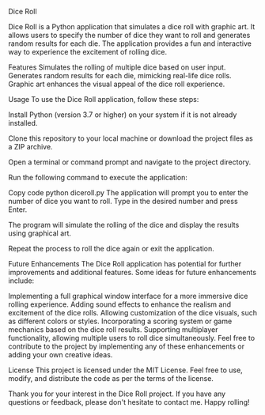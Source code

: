 Dice Roll


Dice Roll is a Python application that simulates a dice roll with graphic art. It allows users to specify the number of dice they want to roll and generates random results for each die. The application provides a fun and interactive way to experience the excitement of rolling dice.

Features
Simulates the rolling of multiple dice based on user input.
Generates random results for each die, mimicking real-life dice rolls.
Graphic art enhances the visual appeal of the dice roll experience.

Usage
To use the Dice Roll application, follow these steps:

Install Python (version 3.7 or higher) on your system if it is not already installed.

Clone this repository to your local machine or download the project files as a ZIP archive.

Open a terminal or command prompt and navigate to the project directory.

Run the following command to execute the application:

Copy code
python diceroll.py
The application will prompt you to enter the number of dice you want to roll. Type in the desired number and press Enter.

The program will simulate the rolling of the dice and display the results using graphical art.

Repeat the process to roll the dice again or exit the application.

Future Enhancements
The Dice Roll application has potential for further improvements and additional features. Some ideas for future enhancements include:

Implementing a full graphical window interface for a more immersive dice rolling experience.
Adding sound effects to enhance the realism and excitement of the dice rolls.
Allowing customization of the dice visuals, such as different colors or styles.
Incorporating a scoring system or game mechanics based on the dice roll results.
Supporting multiplayer functionality, allowing multiple users to roll dice simultaneously.
Feel free to contribute to the project by implementing any of these enhancements or adding your own creative ideas.

License
This project is licensed under the MIT License. Feel free to use, modify, and distribute the code as per the terms of the license.

Thank you for your interest in the Dice Roll project. If you have any questions or feedback, please don't hesitate to contact me. Happy rolling!
